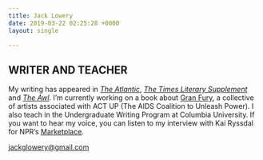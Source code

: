 ```yaml
---
title: Jack Lowery
date: 2019-03-22 02:25:28 +0000
layout: single

---
```

## WRITER AND TEACHER

My writing has appeared in [_The Atlantic_](https://www.theatlantic.com/health/archive/2018/10/viatical-settlements-aids-gay-men/572044/), [_The Times Literary Supplement_](https://www.the-tls.co.uk/articles/public/the-art-of-protest/) and [_The Awl_](https://www.theawl.com/2017/04/why-not-live-with-friends/). I’m currently working on a book about [Gran Fury](https://www.the-tls.co.uk/articles/public/the-art-of-protest/), a collective of artists associated with ACT UP (The AIDS Coalition to Unleash Power). I also teach in the Undergraduate Writing Program at Columbia University. If you want to hear my voice, you can listen to my interview with Kai Ryssdal for NPR’s [Marketplace](https://www.marketplace.org/2018/10/15/business/how-unregulated-life-insurance-policies-profited-deaths-gay-men).

jackglowery@gmail.com